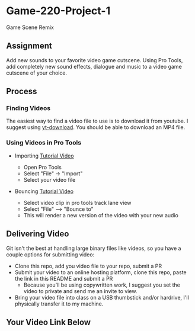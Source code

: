 # Game-220-Project-1
Game Scene Remix

## Assignment

Add new sounds to your favorite video game cutscene. Using Pro Tools, add completely new sound effects, dialogue and music to a video game cutscene of your choice. 

## Process

### Finding Videos

The easiest way to find a video file to use is to download it from youtube. I suggest using [yt-download](https://www.yt-download.org). You should be able to download an MP4 file.

### Using Videos in Pro Tools
- Importing [Tutorial Video]( https://www.youtube.com/watch?&v=_CL7OybUTBE&feature=emb_log)
    - Open Pro Tools
    - Select "File" -> "Import"
    - Select your video file

- Bouncing [Tutorial Video](https://www.youtube.com/watch?v=DZfrd0NJt9k)
    - Select video clip in pro tools track lane view 
    - Select "File" --> "Bounce to"
    - This will render a new version of the video with your new audio

## Delivering Video
Git isn't the best at handling large binary files like videos, so you have a couple options for submitting video:

- Clone this repo, add you video file to your repo, submit a PR
- Submit your video to an online hosting platform, clone this repo, paste the link in this README and submit a PR
  - Because you'll be using copywritten work, I suggest you set the video to private and send me an invite to view.
- Bring your video file into class on a USB thumbstick and/or hardrive, I'll physically transfer it to my machine.

## Your Video Link Below
<!-- paste your video link here -->
